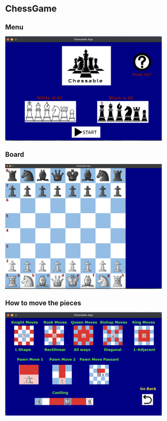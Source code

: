 # ChessGame

## Menu

<img width="815" alt="meniu" src="https://github.com/Serban2001/ChessGame/blob/Python/README/menu.png">

## Board

<img width="815" alt="interfata" src="https://github.com/Serban2001/ChessGame/blob/Python/README/board.png">

## How to move the pieces

<img width="815" alt="meniu" src="https://github.com/Serban2001/ChessGame/blob/Python/README/how-to.png">
